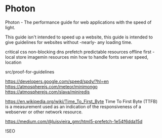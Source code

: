 # Photon
Photon - The performance guide for web applications with the speed of light.

This guide isn't intended to speed up a website, this guide is intended to give guidelines for websites without -nearly- any loading time. 

critical css
non-blocking
dns prefetch
predictable resources
offline first - local store
imagemin
resources min
how to handle fonts
server speed, location

src/proof-for-guidelines

https://developers.google.com/speed/spdy/?hl=en
https://atmospherejs.com/meteor/minimongo
https://atmospherejs.com/slava/miniredis

https://en.wikipedia.org/wiki/Time_To_First_Byte
Time To First Byte (TTFB) is a measurement used as an indication of the responsiveness of a webserver or other network resource.

https://medium.com/@luisvieira_gmr/html5-prefetch-1e54f6dda15d

!SEO
